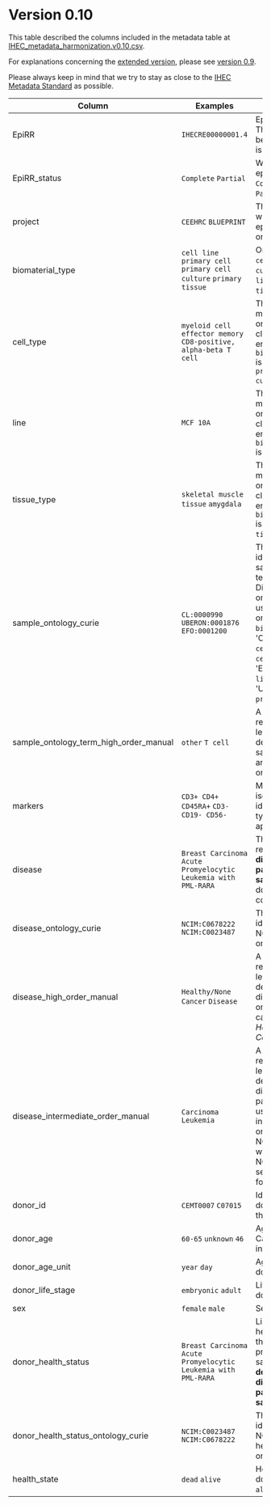 # Version 0.10

This table described the columns included in the metadata table at [IHEC_metadata_harmonization.v0.10.csv](IHEC_metadata_harmonization.v0.10.csv). 

For explanations concerning the [extended version](IHEC_metadata_harmonization.v0.10.extended.csv), please see [version 0.9](https://github.com/IHEC/epimap-metadata-harmonization/releases/tag/v0.9).

Please always keep in mind that we try to stay as close to the [IHEC Metadata Standard](https://github.com/IHEC/ihec-ecosystems/blob/master/docs/metadata/2.0/Ihec_metadata_specification.md) as possible.

| Column                                 	        | Examples                                                           | Explanation 	                                                                                                                                                                                                                             |
|-------------------------------------------------|--------------------------------------------------------------------|-------------------------------------------------------------------------------------------------------------------------------------------------------------------------------------------------------------------------------------------|
| EpiRR                                  	        | `IHECRE00000001.4`                                                 | EpiRR identifier. The number behind the dot (.) is the version.                                                                                                                                                                           |
| EpiRR_status                           	        | `Complete` `Partial`                                               | Whether this epigenome is `Complete` or `Partial`.                                                                                                                                                                                        |
| project                                	        | `CEEHRC` `BLUEPRINT`                                               | The project from which the epigenome originated.                                                                                                                                                                                          |
| biomaterial_type                       	        | `cell line` `primary cell` `primary cell culture` `primary tissue` | One of `primary cell`,`primary cell culture`, `cell line`, `primary tissue`.                                                                                                                                                              |
| cell_type                              	        | `myeloid cell` `effector memory CD8-positive, alpha-beta T cell`   | The cell type and main sample ontology classification for entries where `biomaterial_type` is `primary cell` or `primary cell culture`.                                                                                                   |
| line                            	               | `MCF 10A`                                                          | The cell line and main sample ontology classification for entries where `biomaterial_type` is `cell line`.                                                                                                                                |
| tissue_type                                   	 | `skeletal muscle tissue` `amygdala`                                | The cell line and main sample ontology classification for entries where `biomaterial_type` is `primary tissue`.	                                                                                                                          |
| sample_ontology_curie                  	        | `CL:0000990` `UBERON:0001876` `EFO:0001200`                        | The CURIE identifying the sample ontology term. <br/>Different ontologies are used, depending on the `biomaterial_type`:<br/> 'CL' for `primary cell` or `primary cell culture`, 'EFO' for `cell line` and 'UBERON' for `primary tissue`. |
| sample_ontology_term_high_order_manual 	        | `other` `T cell`                                                   | A manually refined higher level annotation describing the samples using ancestors in the ontology.	                                                                                                                                       |
| markers                                	        | `CD3+ CD4+ CD45RA+` `CD3- CD19- CD56-`                             | Markers used to isolate and identify the cell type, when applicable.	                                                                                                                                                                     |
| disease                                	        | `Breast Carcinoma` `Acute Promyelocytic Leukemia with PML-RARA`    | This attribute reflects **the disease for this particular sample**, not the donor health condition.	                                                                                                                                      |
| disease_ontology_curie                 	        | `NCIM:C0678222` `NCIM:C0023487`                                    | The CURIE identifying the NCIM disease ontology term.	                                                                                                                                                                                    |
| disease_high_order_manual              	        | `Healthy/None` `Cancer` `Disease`                                  | A manually refined higher level annotation describing the diseases using only three categories: _Healthy/None_, _Cancer_, _Disease_.	    	                                                                                                |
| disease_intermediate_order_manual      	        | `Carcinoma` `Leukemia`                                             | A manually refined higher level annotation describing the disease for this particular sample using ancestors in the NCIT ontology. <br/>NCIM CURIEs were mapped to NCIT CURIES, see version 0.9 for explanation.	    	                    |
| donor_id                               	        | `CEMT0007` `C07015`                                                | Identifier for donors within their projects. 	                                                                                                                                                                                            |
| donor_age                              	        | `60-65` `unknown` `46`                                             | Age of donor. Can be an interval.	                                                                                                                                                                                                        |
| donor_age_unit                         	        | `year` `day`                                                       | Age unit of donor.                                                                                                                                                                                                                        |
| donor_life_stage                       	        | `embryonic` `adult`                                                | Life stage of donor.	                                                                                                                                                                                                                     |
| sex                                    	        | `female` `male`                                                    | Sex of donor.	                                                                                                                                                                                                                            |
| donor_health_status                    	        | `Breast Carcinoma` `Acute Promyelocytic Leukemia with PML-RARA`    | Links to the health status of the donor that provided the sample. **Does not describe the disease for this particular sample.**	                                                                                                          |
| donor_health_status_ontology_curie     	        | `NCIM:C0023487` `NCIM:C0678222`                                    | The CURIE identifying the NCIM donor health status ontology term.	                                                                                                                                                                        |
| health_state                           	        | `dead` `alive`                                                     | Health state of donor: `dead` or `alive`.	                                                                                                                                                                                                |